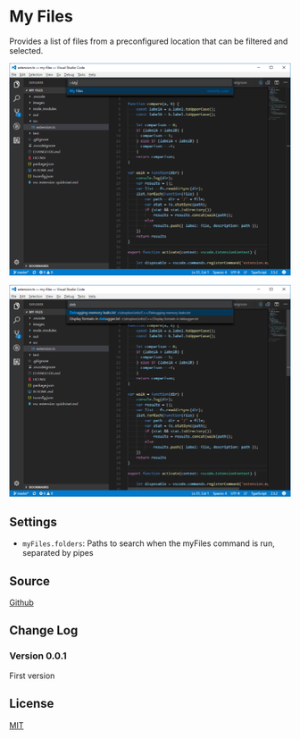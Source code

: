 # My Files

Provides a list of files from a preconfigured location that can be filtered and selected.

![Image of Command](https://raw.githubusercontent.com/leifmariposa/vscode-my-files/master/images/command.png)

![Image of Command Executed with file list](https://raw.githubusercontent.com/leifmariposa/vscode-my-files/master/images/list_of_files.png)

## Settings

* `myFiles.folders`: Paths to search when the myFiles command is run, separated by pipes

## Source

[Github](https://github.com/leifmariposa/vscode-my-files)

## Change Log

### Version 0.0.1
First version

## License

[MIT](https://raw.githubusercontent.com/leifmariposa/vscode-my-files/master/LICENSE)
